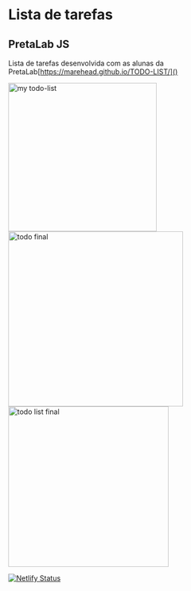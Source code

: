 # Lista de tarefas
## PretaLab JS

Lista de tarefas desenvolvida com as alunas da PretaLab[https://marehead.github.io/TODO-LIST/]() 

<img width="298" alt="my todo-list" src="https://user-images.githubusercontent.com/96207587/199760471-93185270-c258-4734-8aed-d77466bdbb2e.png"><img width="351" alt="todo final" src="https://user-images.githubusercontent.com/96207587/199761027-1b8369f8-94f8-4c6f-8d09-5096841a3913.png"><img width="322" alt="todo list final" src="https://user-images.githubusercontent.com/96207587/199761501-16131b08-c8a6-46d0-a5a1-2c1e41be6a83.png">


[![Netlify Status](https://api.netlify.com/api/v1/badges/c8d39a99-b15b-4bae-87da-f11472ce4164/deploy-status)](https://app.netlify.com/sites/elaborate-travesseiro-3d8511/deploys)

